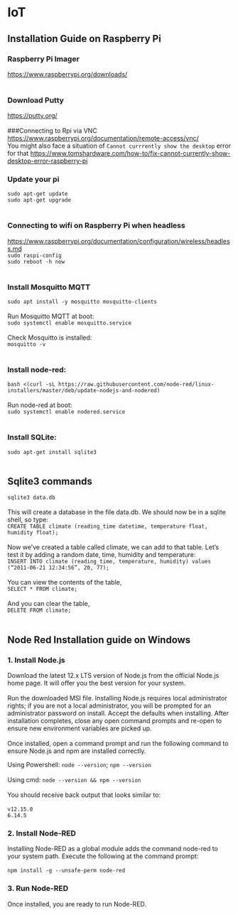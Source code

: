 # IoT

## Installation Guide on Raspberry Pi
### Raspberry Pi Imager</br>
https://www.raspberrypi.org/downloads/</br>
</br>
### Download Putty</br>
https://putty.org/</br>
</br>
###Connecting to Rpi via VNC
https://www.raspberrypi.org/documentation/remote-access/vnc/</br>
You might also face a situation of `Cannot currrently show the desktop` error for that
https://www.tomshardware.com/how-to/fix-cannot-currently-show-desktop-error-raspberry-pi
### Update your pi</br>
`sudo apt-get update`</br>
`sudo apt-get upgrade`</br>
</br>
### Connecting to wifi on Raspberry Pi when headless</br>
https://www.raspberrypi.org/documentation/configuration/wireless/headless.md</br>
`sudo raspi-config`</br>
`sudo reboot -h now`</br>
</br>
### Install Mosquitto MQTT </br>
`sudo apt install -y mosquitto mosquitto-clients`</br>
</br>
Run Mosquitto MQTT at boot:</br>
`sudo systemctl enable mosquitto.service`</br>
</br>
Check Mosquitto is installed:</br>
`mosquitto -v`</br>
</br>
### Install node-red: </br>
`bash <(curl -sL https://raw.githubusercontent.com/node-red/linux-installers/master/deb/update-nodejs-and-nodered)`</br>
</br>
Run node-red at boot:</br>
`sudo systemctl enable nodered.service`</br>
</br>
### Install SQLite:</br>
`sudo apt-get install sqlite3`</br>
</br>
## Sqlite3 commands
`sqlite3 data.db`</br>
</br>
This will create a database in the file data.db. We should now be in a sqlite shell, so type:</br>
`CREATE TABLE climate (reading_time datetime, temperature float, humidity float);`</br>
</br>
Now we’ve created a table called climate, we can add to that table. Let’s test it by adding a random date, time, humidity and temperature:</br>
`INSERT INTO climate (reading_time, temperature, humidity) values (“2011-06-21 12:34:56”, 20, 77);`</br>
</br>
You can view the contents of the table,</br>
`SELECT * FROM climate;`</br>
</br>
And you can clear the table,</br>
`DELETE FROM climate;`</br>
</br>
## Node Red Installation guide on Windows</br>

### 1. Install Node.js</br>
Download the latest 12.x LTS version of Node.js from the official Node.js home page. It will offer you the best version for your system.</br>
</br>
Run the downloaded MSI file. Installing Node.js requires local administrator rights; if you are not a local administrator, you will be prompted for an administrator password on install. Accept the defaults when installing. After installation completes, close any open command prompts and re-open to ensure new environment variables are picked up.</br>
</br>
Once installed, open a command prompt and run the following command to ensure Node.js and npm are installed correctly.</br>

Using Powershell: `node --version`; `npm --version`</br>
</br>
Using cmd: `node --version && npm --version`</br>
</br>
You should receive back output that looks similar to:</br>
</br>
`v12.15.0`</br>
`6.14.5`</br>
### 2. Install Node-RED</br>
Installing Node-RED as a global module adds the command node-red to your system path. Execute the following at the command prompt:</br>
</br>
`npm install -g --unsafe-perm node-red`</br>
### 3. Run Node-RED</br>
Once installed, you are ready to run Node-RED.</br>
